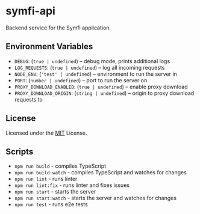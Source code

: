 # symfi-api

Backend service for the Symfi application.

## Environment Variables

* `DEBUG`: (`true | undefined`) – debug mode, prints additional logs
* `LOG_REQUESTS`: (`true | undefined`) – log all incoming requests
* `NODE_ENV`: (`'test' | undefined`) – environment to run the server in
* `PORT`: (`number | undefined`) – port to run the server on
* `PROXY_DOWNLOAD_ENABLED`: (`true | undefined`) – enable proxy download
* `PROXY_DOWNLOAD_ORIGIN`: (`string | undefined`) – origin to proxy download
  requests to

## License

Licensed under the [MIT](./LICENSE) License.

## Scripts

* `npm run build` - compiles TypeScript
* `npm run build:watch` - compiles TypeScript and watches for changes
* `npm run lint` - runs linter
* `npm run lint:fix` - runs linter and fixes issues
* `npm run start` - starts the server
* `npm run start:watch` - starts the server and watches for changes
* `npm run test` - runs e2e tests
